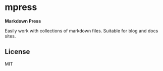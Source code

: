 # mpress

**Markdown Press**

Easily work with collections of markdown files. Suitable for blog and docs sites.

## License

MIT
